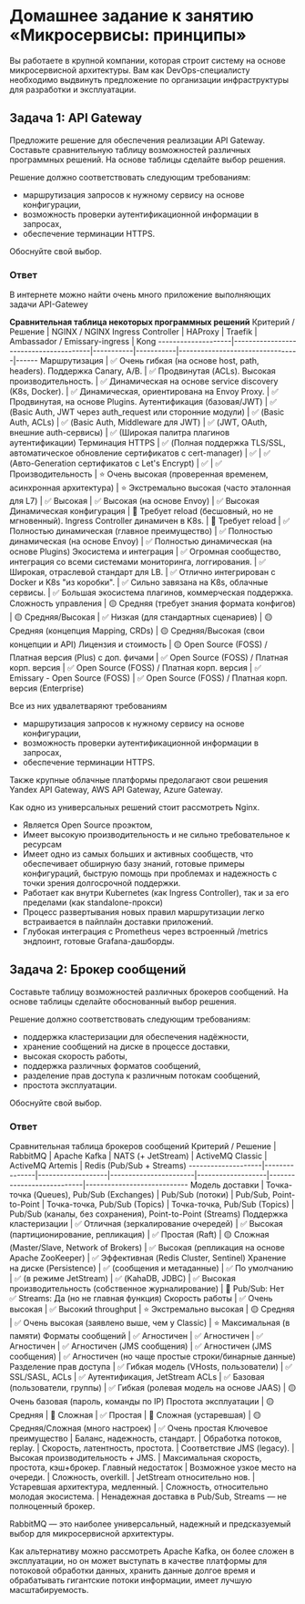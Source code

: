 
# Домашнее задание к занятию «Микросервисы: принципы»

Вы работаете в крупной компании, которая строит систему на основе микросервисной архитектуры.
Вам как DevOps-специалисту необходимо выдвинуть предложение по организации инфраструктуры для разработки и эксплуатации.

## Задача 1: API Gateway 

Предложите решение для обеспечения реализации API Gateway. Составьте сравнительную таблицу возможностей различных программных решений. На основе таблицы сделайте выбор решения.

Решение должно соответствовать следующим требованиям:
- маршрутизация запросов к нужному сервису на основе конфигурации,
- возможность проверки аутентификационной информации в запросах,
- обеспечение терминации HTTPS.

Обоснуйте свой выбор.

### Ответ
В интернете можно найти очень много приложение выполняющих задачи API-Gatewey

**Сравнительная таблица некоторых программных решений**
Критерий / Решение  |	NGINX / NGINX Ingress Controller    |	HAProxy |	Traefik |	Ambassador / Emissary-ingress |	Kong
--------------------|---------------------------------------|-----------|-----------|---------------------------------|------
Маршрутизация	|	✅ Очень гибкая (на основе host, path, headers). Поддержка Canary, A/B.	|	✅ Продвинутая (ACLs). Высокая производительность.	|	✅ Динамическая на основе service discovery (K8s, Docker).	|	✅ Динамическая, ориентирована на Envoy Proxy.	|	✅ Продвинутая, на основе Plugins.
Аутентификация (базовая/JWT)	|	✅ (Basic Auth, JWT через auth_request или сторонние модули)	|	✅ (Basic Auth, ACLs)	|	✅ (Basic Auth, Middleware для JWT)	|	✅ (JWT, OAuth, внешние auth-сервисы)	|	✅ (Широкая палитра плагинов аутентификации)
Терминация HTTPS	|	✅ (Полная поддержка TLS/SSL, автоматическое обновление сертификатов с cert-manager)	|	✅	|	✅ (Авто-Generation сертификатов с Let's Encrypt)	|	✅	|	✅
Производительность	|	⭐ Очень высокая (проверенная временем, асинхронная архитектура)	|	⭐ Экстремально высокая (часто эталонная для L7)	|	✅ Высокая	|	✅ Высокая (на основе Envoy)	|	✅ Высокая
Динамическая конфигурация	|	🔄 Требует reload (бесшовный, но не мгновенный). Ingress Controller динамичен в K8s.	|	🔄 Требует reload	|	✅ Полностью динамическая (главное преимущество)	|	✅ Полностью динамическая (на основе Envoy)	|	✅ Полностью динамическая (на основе Plugins)
Экосистема и интеграция	|	✅ Огромная сообщество, интеграция со всеми системами мониторинга, логгирования.	|	✅ Широкая, отраслевой стандарт для LB.	|	✅ Отлично интегрирован с Docker и K8s "из коробки".	|	✅ Сильно завязана на K8s, облачные сервисы.	|	✅ Большая экосистема плагинов, коммерческая поддержка.
Сложность управления	|	🟡 Средняя (требует знания формата конфигов)	|	🟡 Средняя/Высокая	|	✅ Низкая (для стандартных сценариев)	|	🟡 Средняя (концепция Mapping, CRDs)	|	🟡 Средняя/Высокая (свои концепции и API)
Лицензия и стоимость	|	🟡 Open Source (FOSS) / Платная версия (Plus) с доп. фичами	|	✅ Open Source (FOSS) / Платная корп. версия	|	✅ Open Source (FOSS) / Платная корп. версия	|	✅ Emissary - Open Source (FOSS)	|	✅ Open Source (FOSS) / Платная корп. версия (Enterprise)

Все из них удвалетваряют требованиям 
- маршрутизация запросов к нужному сервису на основе конфигурации,
- возможность проверки аутентификационной информации в запросах,
- обеспечение терминации HTTPS.

Также крупные облачные платформы предолагают свои решения Yandex API Gateway, AWS API Gateway, Azure Gateway.

Как одно из универсальных решений стоит рассмотреть Nginx. 
- Является Open Source проэктом, 
- Имеет высокую производительность и не сильно требовательное к ресурсам
- Имеет одно из самых больших и активных сообществ, что обеспечивает обширную базу знаний, готовые примеры конфигураций, быструю помощь при проблемах и надежность с точки зрения долгосрочной поддержки.
- Работает как внутри Kubernetes (как Ingress Controller), так и за его пределами (как standalone-прокси)
- Процесс развертывания новых правил маршрутизации легко встраивается в пайплайн доставки приложений.
- Глубокая интеграция с Prometheus через встроенный /metrics эндпоинт, готовые Grafana-дашборды.


## Задача 2: Брокер сообщений

Составьте таблицу возможностей различных брокеров сообщений. На основе таблицы сделайте обоснованный выбор решения.

Решение должно соответствовать следующим требованиям:
- поддержка кластеризации для обеспечения надёжности,
- хранение сообщений на диске в процессе доставки,
- высокая скорость работы,
- поддержка различных форматов сообщений,
- разделение прав доступа к различным потокам сообщений,
- простота эксплуатации.

Обоснуйте свой выбор.
### Ответ

Сравнительная таблица брокеров сообщений
Критерий / Решение	|	RabbitMQ	|	Apache Kafka	|	NATS (+ JetStream)	|	ActiveMQ Classic	|	ActiveMQ Artemis	|	Redis (Pub/Sub + Streams)
--------------------|---------------|-------------------|-----------------------|-------------------|---------------------------|----------------------------
Модель доставки	|	Точка-точка (Queues), Pub/Sub (Exchanges)	|	Pub/Sub (потоки)	|	Pub/Sub, Point-to-Point	|	Точка-точка, Pub/Sub (Topics)	|	Точка-точка, Pub/Sub (Topics)	|	Pub/Sub (каналы, без сохранения), Point-to-Point (Streams)
Поддержка кластеризации	|	✅ Отличная (зеркалирование очередей)	|	✅ Высокая (партиционирование, репликация)	|	✅ Простая (Raft)	|	🟡 Сложная (Master/Slave, Network of Brokers)	|	✅ Высокая (репликация на основе Apache ZooKeeper)	|	✅ Эффективная (Redis Cluster, Sentinel)
Хранение на диске (Persistence)	|	✅ (сообщения и метаданные)	|	✅ По умолчанию	|	✅ (в режиме JetStream)	|	✅ (KahaDB, JDBC)	|	✅ Высокая производительность (собственное журналирование)  |   🔴 Pub/Sub: Нет <br>✅ Streams: Да (но не главная функция)
Скорость работы	|	✅ Очень высокая	|	✅ Высокий throughput	|	⭐ Экстремально высокая	|	🟡 Средняя	|	✅ Очень высокая (заявлено выше, чем у Classic)	|	⭐ Максимальная (в памяти)
Форматы сообщений	|	✅ Агностичен	|	✅ Агностичен	|	✅ Агностичен	|	✅ Агностичен (JMS сообщения)	|	✅ Агностичен (JMS сообщения)	|	✅ Агностичен (но чаще простые строки/бинарные данные)
Разделение прав доступа	|	✅ Гибкая модель (VHosts, пользователи)	|	✅ SSL/SASL, ACLs	|	✅ Аутентификация, JetStream ACLs	|	✅ Базовая (пользователи, группы)	|	✅ Гибкая (ролевая модель на основе JAAS)	|	🟡 Очень базовая (пароль, команды по IP)
Простота эксплуатации	|	🟡 Средняя	|	🔴 Сложная	|	✅ Простая	|	🔴 Сложная (устаревшая)	|	🟡 Средняя/Сложная (много настроек)	|	✅ Очень простая
Ключевое преимущество	|	Баланс, надежность, стандарт.	|	Обработка потоков, replay.	|	Скорость, латентность, простота.	|	Соответствие JMS (legacy).	|	Высокая производительность + JMS.	|	Максимальная скорость, простота, кэш+брокер.
Главный недостаток	|	Возможное узкое место на очереди.	|	Сложность, overkill.	|	JetStream относительно нов.	|	Устаревшая архитектура, медленный.	|	Сложность, относительно молодая экосистема.	|	Ненадежная доставка в Pub/Sub, Streams — не полноценный брокер.

RabbitMQ — это наиболее универсальный, надежный и предсказуемый выбор для микросервисной архитектуры.

Как альтернативу можно рассмотреть Apache Kafka, он более сложен в эксплуатации, но он может выступать в качестве платформы для потоковой обработки данных, хранить данные долгое время и обрабатывать гигантские потоки информации, имеет лучшую масштабируемость.


